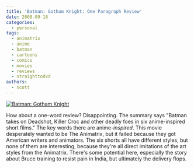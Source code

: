 ```yaml
---
title: 'Batman: Gotham Knight: One Paragraph Review'
date: 2008-09-16
categories:
  - personal
tags:
  - animatrix
  - anime
  - batman
  - cartoons
  - comics
  - movies
  - reviews
  - straighttodvd
authors:
  - scott
---
```


[![Batman: Gotham Knight](/images/2861685580_265cb3f117.jpg)](http://www.flickr.com/photos/spaceninja/2861685580/)

How about a one-word review? Disappointing. The summary says "Batman takes on Deadshot, Killer Croc and other deadly foes in six anime-inspired short films." The key words there are anime-_inspired_. This movie desperately wanted to be The Animatrix, but it failed because they got American writers and animators. The six shorts all have different styles, but none of them are interesting, because they're all direct imitations of the art styles from the Animatrix. There's some potential here, especially the story about Bruce training to resist pain in India, but ultimately the delivery flops.
